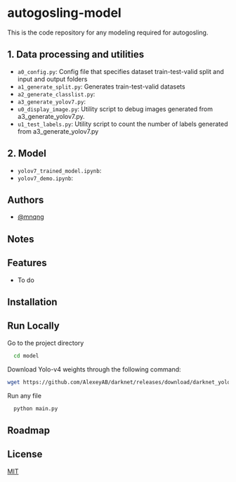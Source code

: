 
# autogosling-model
This is the code repository for any modeling required for autogosling.

## 1. Data processing and utilities
- `a0_config.py`: Config file that specifies dataset train-test-valid split and input and output folders
- `a1_generate_split.py`: Generates train-test-valid datasets
- `a2_generate_classlist.py`: 
- `a3_generate_yolov7.py`: 
- `u0_display_image.py`: Utility script to debug images generated from a3_generate_yolov7.py.
- `u1_test_labels.py`: Utility script to count the number of labels generated from a3_generate_yolov7.py
## 2. Model
- `yolov7_trained_model.ipynb`:
- `yolov7_demo.ipynb`:

## Authors

- [@mnqng](https://www.github.com/mnqng)

## Notes


## Features

- To do

## Installation

    
## Run Locally

Go to the project directory

```bash
  cd model
```

Download Yolo-v4 weights through the following command:
```bash
wget https://github.com/AlexeyAB/darknet/releases/download/darknet_yolo_v3_optimal/yolov4.weights
```

Run any file

```bash
  python main.py
```


## Roadmap


## License

[MIT](https://choosealicense.com/licenses/mit/)

